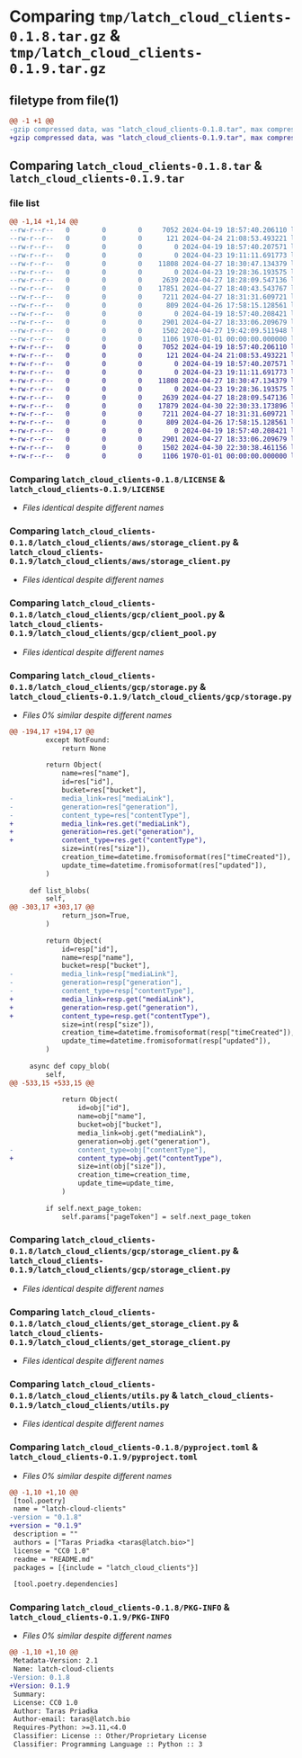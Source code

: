 # Comparing `tmp/latch_cloud_clients-0.1.8.tar.gz` & `tmp/latch_cloud_clients-0.1.9.tar.gz`

## filetype from file(1)

```diff
@@ -1 +1 @@
-gzip compressed data, was "latch_cloud_clients-0.1.8.tar", max compression
+gzip compressed data, was "latch_cloud_clients-0.1.9.tar", max compression
```

## Comparing `latch_cloud_clients-0.1.8.tar` & `latch_cloud_clients-0.1.9.tar`

### file list

```diff
@@ -1,14 +1,14 @@
--rw-r--r--   0        0        0     7052 2024-04-19 18:57:40.206110 latch_cloud_clients-0.1.8/LICENSE
--rw-r--r--   0        0        0      121 2024-04-24 21:08:53.493221 latch_cloud_clients-0.1.8/README.md
--rw-r--r--   0        0        0        0 2024-04-19 18:57:40.207571 latch_cloud_clients-0.1.8/latch_cloud_clients/__init__.py
--rw-r--r--   0        0        0        0 2024-04-23 19:11:11.691773 latch_cloud_clients-0.1.8/latch_cloud_clients/aws/__init__.py
--rw-r--r--   0        0        0    11808 2024-04-27 18:30:47.134379 latch_cloud_clients-0.1.8/latch_cloud_clients/aws/storage_client.py
--rw-r--r--   0        0        0        0 2024-04-23 19:28:36.193575 latch_cloud_clients-0.1.8/latch_cloud_clients/gcp/__init__.py
--rw-r--r--   0        0        0     2639 2024-04-27 18:28:09.547136 latch_cloud_clients-0.1.8/latch_cloud_clients/gcp/client_pool.py
--rw-r--r--   0        0        0    17851 2024-04-27 18:40:43.543767 latch_cloud_clients-0.1.8/latch_cloud_clients/gcp/storage.py
--rw-r--r--   0        0        0     7211 2024-04-27 18:31:31.609721 latch_cloud_clients-0.1.8/latch_cloud_clients/gcp/storage_client.py
--rw-r--r--   0        0        0      809 2024-04-26 17:58:15.128561 latch_cloud_clients-0.1.8/latch_cloud_clients/get_storage_client.py
--rw-r--r--   0        0        0        0 2024-04-19 18:57:40.208421 latch_cloud_clients-0.1.8/latch_cloud_clients/py.typed
--rw-r--r--   0        0        0     2901 2024-04-27 18:33:06.209679 latch_cloud_clients-0.1.8/latch_cloud_clients/utils.py
--rw-r--r--   0        0        0     1502 2024-04-27 19:42:09.511948 latch_cloud_clients-0.1.8/pyproject.toml
--rw-r--r--   0        0        0     1106 1970-01-01 00:00:00.000000 latch_cloud_clients-0.1.8/PKG-INFO
+-rw-r--r--   0        0        0     7052 2024-04-19 18:57:40.206110 latch_cloud_clients-0.1.9/LICENSE
+-rw-r--r--   0        0        0      121 2024-04-24 21:08:53.493221 latch_cloud_clients-0.1.9/README.md
+-rw-r--r--   0        0        0        0 2024-04-19 18:57:40.207571 latch_cloud_clients-0.1.9/latch_cloud_clients/__init__.py
+-rw-r--r--   0        0        0        0 2024-04-23 19:11:11.691773 latch_cloud_clients-0.1.9/latch_cloud_clients/aws/__init__.py
+-rw-r--r--   0        0        0    11808 2024-04-27 18:30:47.134379 latch_cloud_clients-0.1.9/latch_cloud_clients/aws/storage_client.py
+-rw-r--r--   0        0        0        0 2024-04-23 19:28:36.193575 latch_cloud_clients-0.1.9/latch_cloud_clients/gcp/__init__.py
+-rw-r--r--   0        0        0     2639 2024-04-27 18:28:09.547136 latch_cloud_clients-0.1.9/latch_cloud_clients/gcp/client_pool.py
+-rw-r--r--   0        0        0    17879 2024-04-30 22:30:33.173896 latch_cloud_clients-0.1.9/latch_cloud_clients/gcp/storage.py
+-rw-r--r--   0        0        0     7211 2024-04-27 18:31:31.609721 latch_cloud_clients-0.1.9/latch_cloud_clients/gcp/storage_client.py
+-rw-r--r--   0        0        0      809 2024-04-26 17:58:15.128561 latch_cloud_clients-0.1.9/latch_cloud_clients/get_storage_client.py
+-rw-r--r--   0        0        0        0 2024-04-19 18:57:40.208421 latch_cloud_clients-0.1.9/latch_cloud_clients/py.typed
+-rw-r--r--   0        0        0     2901 2024-04-27 18:33:06.209679 latch_cloud_clients-0.1.9/latch_cloud_clients/utils.py
+-rw-r--r--   0        0        0     1502 2024-04-30 22:30:38.461156 latch_cloud_clients-0.1.9/pyproject.toml
+-rw-r--r--   0        0        0     1106 1970-01-01 00:00:00.000000 latch_cloud_clients-0.1.9/PKG-INFO
```

### Comparing `latch_cloud_clients-0.1.8/LICENSE` & `latch_cloud_clients-0.1.9/LICENSE`

 * *Files identical despite different names*

### Comparing `latch_cloud_clients-0.1.8/latch_cloud_clients/aws/storage_client.py` & `latch_cloud_clients-0.1.9/latch_cloud_clients/aws/storage_client.py`

 * *Files identical despite different names*

### Comparing `latch_cloud_clients-0.1.8/latch_cloud_clients/gcp/client_pool.py` & `latch_cloud_clients-0.1.9/latch_cloud_clients/gcp/client_pool.py`

 * *Files identical despite different names*

### Comparing `latch_cloud_clients-0.1.8/latch_cloud_clients/gcp/storage.py` & `latch_cloud_clients-0.1.9/latch_cloud_clients/gcp/storage.py`

 * *Files 0% similar despite different names*

```diff
@@ -194,17 +194,17 @@
         except NotFound:
             return None
 
         return Object(
             name=res["name"],
             id=res["id"],
             bucket=res["bucket"],
-            media_link=res["mediaLink"],
-            generation=res["generation"],
-            content_type=res["contentType"],
+            media_link=res.get("mediaLink"),
+            generation=res.get("generation"),
+            content_type=res.get("contentType"),
             size=int(res["size"]),
             creation_time=datetime.fromisoformat(res["timeCreated"]),
             update_time=datetime.fromisoformat(res["updated"]),
         )
 
     def list_blobs(
         self,
@@ -303,17 +303,17 @@
             return_json=True,
         )
 
         return Object(
             id=resp["id"],
             name=resp["name"],
             bucket=resp["bucket"],
-            media_link=resp["mediaLink"],
-            generation=resp["generation"],
-            content_type=resp["contentType"],
+            media_link=resp.get("mediaLink"),
+            generation=resp.get("generation"),
+            content_type=resp.get("contentType"),
             size=int(resp["size"]),
             creation_time=datetime.fromisoformat(resp["timeCreated"]),
             update_time=datetime.fromisoformat(resp["updated"]),
         )
 
     async def copy_blob(
         self,
@@ -533,15 +533,15 @@
 
             return Object(
                 id=obj["id"],
                 name=obj["name"],
                 bucket=obj["bucket"],
                 media_link=obj.get("mediaLink"),
                 generation=obj.get("generation"),
-                content_type=obj["contentType"],
+                content_type=obj.get("contentType"),
                 size=int(obj["size"]),
                 creation_time=creation_time,
                 update_time=update_time,
             )
 
         if self.next_page_token:
             self.params["pageToken"] = self.next_page_token
```

### Comparing `latch_cloud_clients-0.1.8/latch_cloud_clients/gcp/storage_client.py` & `latch_cloud_clients-0.1.9/latch_cloud_clients/gcp/storage_client.py`

 * *Files identical despite different names*

### Comparing `latch_cloud_clients-0.1.8/latch_cloud_clients/get_storage_client.py` & `latch_cloud_clients-0.1.9/latch_cloud_clients/get_storage_client.py`

 * *Files identical despite different names*

### Comparing `latch_cloud_clients-0.1.8/latch_cloud_clients/utils.py` & `latch_cloud_clients-0.1.9/latch_cloud_clients/utils.py`

 * *Files identical despite different names*

### Comparing `latch_cloud_clients-0.1.8/pyproject.toml` & `latch_cloud_clients-0.1.9/pyproject.toml`

 * *Files 0% similar despite different names*

```diff
@@ -1,10 +1,10 @@
 [tool.poetry]
 name = "latch-cloud-clients"
-version = "0.1.8"
+version = "0.1.9"
 description = ""
 authors = ["Taras Priadka <taras@latch.bio>"]
 license = "CC0 1.0"
 readme = "README.md"
 packages = [{include = "latch_cloud_clients"}]
 
 [tool.poetry.dependencies]
```

### Comparing `latch_cloud_clients-0.1.8/PKG-INFO` & `latch_cloud_clients-0.1.9/PKG-INFO`

 * *Files 0% similar despite different names*

```diff
@@ -1,10 +1,10 @@
 Metadata-Version: 2.1
 Name: latch-cloud-clients
-Version: 0.1.8
+Version: 0.1.9
 Summary: 
 License: CC0 1.0
 Author: Taras Priadka
 Author-email: taras@latch.bio
 Requires-Python: >=3.11,<4.0
 Classifier: License :: Other/Proprietary License
 Classifier: Programming Language :: Python :: 3
```

